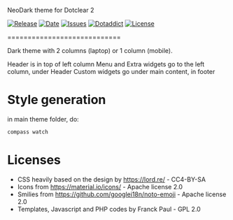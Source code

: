 NeoDark theme for Dotclear 2

[![Release](https://img.shields.io/github/v/release/franck-paul/neodark)](https://github.com/franck-paul/neodark/releases)
[![Date](https://img.shields.io/github/release-date/franck-paul/neodark)](https://github.com/franck-paul/neodark/releases)
[![Issues](https://img.shields.io/github/issues/franck-paul/neodark)](https://github.com/franck-paul/neodark/issues)
[![Dotaddict](https://img.shields.io/badge/dotaddict-official-green.svg)](https://themes.dotaddict.org/dc2/details/neodark)
[![License](https://img.shields.io/github/license/franck-paul/neodark)](https://github.com/franck-paul/neodark/blob/master/LICENSE)

============================

Dark theme with 2 columns (laptop) or 1 column (mobile).

Header is in top of left column
Menu and Extra widgets go to the left column, under Header
Custom widgets go under main content, in footer

# Style generation

in main theme folder, do:

```bash
compass watch
```

# Licenses

* CSS heavily based on the design by <https://lord.re/> - CC4-BY-SA
* Icons from <https://material.io/icons/> - Apache license 2.0
* Smilies from <https://github.com/googlei18n/noto-emoji> - Apache license 2.0
* Templates, Javascript and PHP codes by Franck Paul - GPL 2.0
